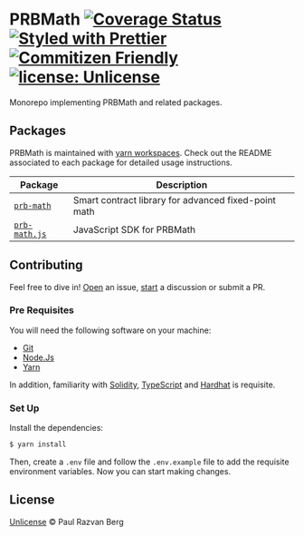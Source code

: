 # PRBMath [![Coverage Status](https://coveralls.io/repos/github/hifi-finance/prb-math/badge.svg?branch=main)](https://coveralls.io/github/hifi-finance/prb-math?branch=main) [![Styled with Prettier](https://img.shields.io/badge/code_style-prettier-ff69b4.svg)](https://prettier.io) [![Commitizen Friendly](https://img.shields.io/badge/commitizen-friendly-brightgreen.svg)](http://commitizen.github.io/cz-cli/) [![license: Unlicense](https://img.shields.io/badge/license-Unlicense-yellow.svg)](https://unlicense.org/)

Monorepo implementing PRBMath and related packages.

## Packages

PRBMath is maintained with [yarn workspaces](https://yarnpkg.com/features/workspaces). Check out the README
associated to each package for detailed usage instructions.

| Package                                | Description                                          |
| -------------------------------------- | ---------------------------------------------------- |
| [`prb-math`](/packages/prb-math)       | Smart contract library for advanced fixed-point math |
| [`prb-math.js`](/packages/prb-math.js) | JavaScript SDK for PRBMath                           |

## Contributing

Feel free to dive in! [Open](https://github.com/hifi-finance/prb-math/issues/new) an issue, [start](https://github.com/hifi-finance/prb-math/discussions/new) a discussion or submit a PR.

### Pre Requisites

You will need the following software on your machine:

- [Git](https://git-scm.com/downloads)
- [Node.Js](https://nodejs.org/en/download/)
- [Yarn](https://yarnpkg.com/getting-started/install)

In addition, familiarity with [Solidity](https://soliditylang.org/), [TypeScript](https://typescriptlang.org/) and [Hardhat](https://hardhat.org) is requisite.

### Set Up

Install the dependencies:

```bash
$ yarn install
```

Then, create a `.env` file and follow the `.env.example` file to add the requisite environment variables. Now you can
start making changes.

## License

[Unlicense](./LICENSE.md) © Paul Razvan Berg
